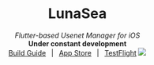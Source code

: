 <h1 align=center>LunaSea</h1>
<p align=center>
    <i>Flutter-based Usenet Manager for iOS</i>
    <br>
    <b>Under constant development</b>
    <br>
    <span>
        <a href="https://github.com/JagandeepBrar/LunaSea/wiki/Build-Guide" target="_blank" rel="noopener noreferrer">Build Guide</a>
        &ensp;|&ensp;
        <a href="https://apps.apple.com/us/app/lunasea/id1496797802" target="_blank" rel="noopener noreferrer">App Store</a>
        &ensp;|&ensp;
        <a href="https://testflight.apple.com/join/WWXaybra" target="_blank" rel="noopener noreferrer">TestFlight</a>
    </span>
    <img src=https://i.imgur.com/yPhYyLY.png>
</p>
